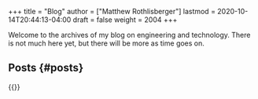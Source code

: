 +++
title = "Blog"
author = ["Matthew Rothlisberger"]
lastmod = 2020-10-14T20:44:13-04:00
draft = false
weight = 2004
+++

Welcome to the archives of my blog on engineering and
technology. There is not much here yet, but there will be more as time
goes on.


## Posts {#posts}

{{<postlist>}}
